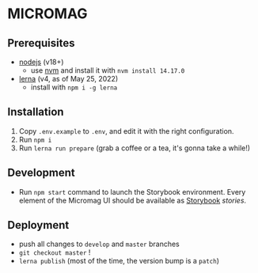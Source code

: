 # MICROMAG

## Prerequisites

-   [nodejs](https://nodejs.org/en/) (v18+)
    -   use [nvm](https://github.com/nvm-sh/nvm) and install it with `nvm install 14.17.0`
-   [lerna](https://lerna.js.org/) (v4, as of May 25, 2022)
    -   install with `npm i -g lerna`

## Installation

1. Copy `.env.example` to `.env`, and edit it with the right configuration.
2. Run `npm i`
3. Run `lerna run prepare` (grab a coffee or a tea, it's gonna take a while!)

## Development

-   Run `npm start` command to launch the Storybook environment. Every element of the Micromag UI should be available as [Storybook](https://storybook.js.org/) _stories_.

## Deployment

-   push all changes to `develop` and `master` branches
-   `git checkout master` !
-   `lerna publish` (most of the time, the version bump is a `patch`)
